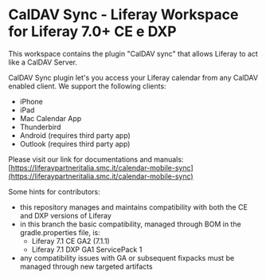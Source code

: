 # CalDAV Sync - Liferay Workspace for Liferay 7.0+ CE e DXP

This workspace contains the plugin "CalDAV sync" that allows Liferay to act like a CalDAV Server.

CalDAV Sync plugin let's you access your Liferay calendar from any CalDAV enabled client. We support the following clients:
* iPhone
* iPad
* Mac Calendar App
* Thunderbird
* Android (requires third party app)
* Outlook (requires third party app)

Please visit our link for documentations and manuals:
[https://liferaypartneritalia.smc.it/calendar-mobile-sync](https://liferaypartneritalia.smc.it/calendar-mobile-sync)

Some hints for contributors:
* this repository manages and maintains compatibility with both the CE and DXP versions of Liferay
* in this branch the basic compatibility, managed through BOM in the gradle.properties file, is:
    - Liferay 7.1 CE GA2 (7.1.1)
    - Liferay 7.1 DXP GA1 ServicePack 1
* any compatibility issues with GA or subsequent fixpacks must be managed through new targeted artifacts

